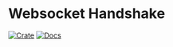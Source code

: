 # Websocket Handshake

[![Crate](https://img.shields.io/crates/v/websocket_handshake.svg)](https://crates.io/crates/websocket_handshake)
[![Docs](https://docs.rs/websocket_handshake/badge.svg)](https://docs.rs/websocket_handshake/)

